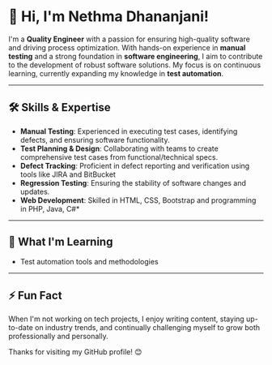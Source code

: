 # 👋 Hi, I'm Nethma Dhananjani!

I'm a **Quality Engineer** with a passion for ensuring high-quality software and driving process optimization. With hands-on experience in **manual testing** and a strong foundation in **software engineering**, I aim to contribute to the development of robust software solutions. My focus is on continuous learning, currently expanding my knowledge in **test automation**.


---

## 🛠 Skills & Expertise
- **Manual Testing**: Experienced in executing test cases, identifying defects, and ensuring software functionality.
- **Test Planning & Design**: Collaborating with teams to create comprehensive test cases from functional/technical specs.
- **Defect Tracking**: Proficient in defect reporting and verification using tools like JIRA and BitBucket
- **Regression Testing**: Ensuring the stability of software changes and updates.
- **Web Development**: Skilled in HTML, CSS, Bootstrap and programming in PHP, Java, C#*

---

## 🌱 What I'm Learning
- Test automation tools and methodologies

---

## ⚡ Fun Fact
When I'm not working on tech projects, I enjoy writing content, staying up-to-date on industry trends, and continually challenging myself to grow both professionally and personally.

Thanks for visiting my GitHub profile! 😊
